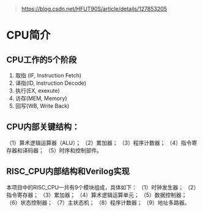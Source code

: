 

> https://blog.csdn.net/HFUT90S/article/details/127853205



# CPU简介

## CPU工作的5个阶段

1. 取指 (IF, Instruction Fetch)
2. 译指(ID, Instruction Decode)
3. 执行(EX, exexute)
4. 访存(MEM, Memory)
5. 回写(WB, Write Back)



## CPU内部关键结构：
（1）算术逻辑运算器（ALU）；
（2）累加器；
（3）程序计数器；
（4）指令寄存器和译码器；
（5）时序和控制部件。

## RISC_CPU内部结构和Verilog实现
本项目中的RISC_CPU一共有9个模块组成，具体如下：
（1）时钟发生器；
（2）指令寄存器；
（3）累加器；
（4）算术逻辑运算单元；
（5）数据控制器；
（6）状态控制器；
（7）主状态机；
（8）程序计数器；
（9）地址多路器。